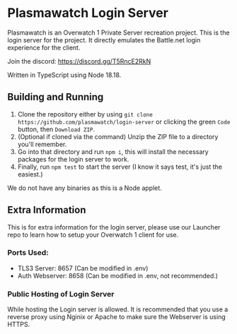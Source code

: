# Plasmawatch Login Server
Plasmawatch is an Overwatch 1 Private Server recreation project. This is the login server for the project. It directly emulates the Battle.net login experience for the client.

Join the discord: https://discord.gg/T5RncE2RkN

Written in TypeScript using Node 18.18.

## Building and Running
1. Clone the repository either by using `git clone https://github.com/plasmawatch/login-server` or clicking the green `Code` button, then `Download ZIP`.
2. (Optional if cloned via the command) Unzip the ZIP file to a directory you'll remember.
3. Go into that directory and run `npm i`, this will install the necessary packages for the login server to work.
4. Finally, run `npm test` to start the server (I know it says test, it's just the easiest.)

We do not have any binaries as this is a Node applet.

## Extra Information
This is for extra information for the login server, please use our Launcher repo to learn how to setup your Overwatch 1 client for use.

### Ports Used:
- TLS3 Server: 8657 (Can be modified in .env)
- Auth Webserver: 8658 (Can be modified in .env, not recommended.)

### Public Hosting of Login Server
While hosting the Login server is allowed. It is recommended that you use a reverse proxy using Nginix or Apache to make sure the Webserver is using HTTPS.
